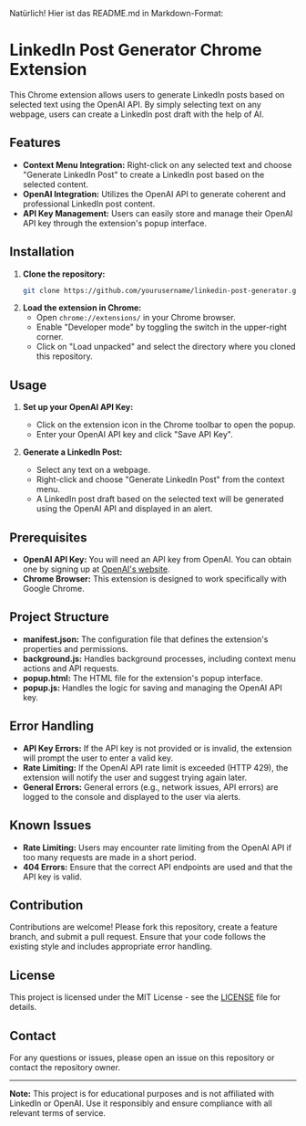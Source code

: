 Natürlich! Hier ist das README.md in Markdown-Format:


# LinkedIn Post Generator Chrome Extension

This Chrome extension allows users to generate LinkedIn posts based on selected text using the OpenAI API. By simply selecting text on any webpage, users can create a LinkedIn post draft with the help of AI.

## Features

- **Context Menu Integration:** Right-click on any selected text and choose "Generate LinkedIn Post" to create a LinkedIn post based on the selected content.
- **OpenAI Integration:** Utilizes the OpenAI API to generate coherent and professional LinkedIn post content.
- **API Key Management:** Users can easily store and manage their OpenAI API key through the extension's popup interface.

## Installation

1. **Clone the repository:**
   ```bash
   git clone https://github.com/yourusername/linkedin-post-generator.git
   ```
2. **Load the extension in Chrome:**
   - Open `chrome://extensions/` in your Chrome browser.
   - Enable "Developer mode" by toggling the switch in the upper-right corner.
   - Click on "Load unpacked" and select the directory where you cloned this repository.

## Usage

1. **Set up your OpenAI API Key:**
   - Click on the extension icon in the Chrome toolbar to open the popup.
   - Enter your OpenAI API key and click "Save API Key".
   
2. **Generate a LinkedIn Post:**
   - Select any text on a webpage.
   - Right-click and choose "Generate LinkedIn Post" from the context menu.
   - A LinkedIn post draft based on the selected text will be generated using the OpenAI API and displayed in an alert.

## Prerequisites

- **OpenAI API Key:** You will need an API key from OpenAI. You can obtain one by signing up at [OpenAI's website](https://platform.openai.com/account/api-keys).
- **Chrome Browser:** This extension is designed to work specifically with Google Chrome.

## Project Structure

- **manifest.json:** The configuration file that defines the extension's properties and permissions.
- **background.js:** Handles background processes, including context menu actions and API requests.
- **popup.html:** The HTML file for the extension's popup interface.
- **popup.js:** Handles the logic for saving and managing the OpenAI API key.

## Error Handling

- **API Key Errors:** If the API key is not provided or is invalid, the extension will prompt the user to enter a valid key.
- **Rate Limiting:** If the OpenAI API rate limit is exceeded (HTTP 429), the extension will notify the user and suggest trying again later.
- **General Errors:** General errors (e.g., network issues, API errors) are logged to the console and displayed to the user via alerts.

## Known Issues

- **Rate Limiting:** Users may encounter rate limiting from the OpenAI API if too many requests are made in a short period.
- **404 Errors:** Ensure that the correct API endpoints are used and that the API key is valid.

## Contribution

Contributions are welcome! Please fork this repository, create a feature branch, and submit a pull request. Ensure that your code follows the existing style and includes appropriate error handling.

## License

This project is licensed under the MIT License - see the [LICENSE](LICENSE) file for details.

## Contact

For any questions or issues, please open an issue on this repository or contact the repository owner.

---

**Note:** This project is for educational purposes and is not affiliated with LinkedIn or OpenAI. Use it responsibly and ensure compliance with all relevant terms of service.
```

